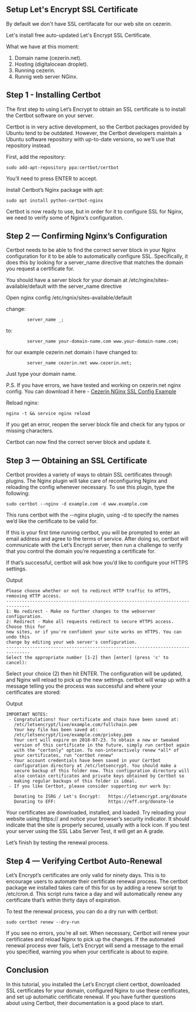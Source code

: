## Setup Let's Encrypt SSL Certificate

By default we don't have SSL certifacate for our web site on cezerin.

Let's install free auto-updated Let's Encrypt SSL Certificate.

What we have at this moment:

1. Domain name (cezerin.net).
2. Hosting (digitalocean droplet).
3. Running cezerin.
4. Runnig web server NGinx.

## Step 1 - Installing Certbot

The first step to using Let’s Encrypt to obtain an SSL certificate is to install the Certbot software on your server.

Certbot is in very active development, so the Certbot packages provided by Ubuntu tend to be outdated. However, the Certbot developers maintain a Ubuntu software repository with up-to-date versions, so we’ll use that repository instead.

First, add the repository:

```
sudo add-apt-repository ppa:certbot/certbot
```

You’ll need to press ENTER to accept.

Install Certbot’s Nginx package with apt:

```
sudo apt install python-certbot-nginx
```

Certbot is now ready to use, but in order for it to configure SSL for Nginx, we need to verify some of Nginx’s configuration.

## Step 2 — Confirming Nginx’s Configuration

Certbot needs to be able to find the correct server block in your Nginx configuration for it to be able to automatically configure SSL. Specifically, it does this by looking for a server_name directive that matches the domain you request a certificate for.

You should have a server block for your domain at /etc/nginx/sites-available/default with the server_name directive

Open nginx config /etc/ngnix/sites-available/default

change:

```
        server_name _;
```

to:

```
        server_name your-domain-name.com www.your-domain-name.com;
```

for our example cezerin.net domain i have changed to:

```
        server_name cezerin.net www.cezerin.net;
```

Just type your domain name.

P.S. If you have errors, we have tested and working on cezerin.net nginx config. You can download it here - [Cezerin NGinx SSL Config Example](https://raw.githubusercontent.com/Cezerin2/Cezerin2/main/docs/nginx-ssl.md)

Reload nginx:

```
nginx -t && service nginx reload
```

If you get an error, reopen the server block file and check for any typos or missing characters.

Certbot can now find the correct server block and update it.

## Step 3 — Obtaining an SSL Certificate

Certbot provides a variety of ways to obtain SSL certificates through plugins. The Nginx plugin will take care of reconfiguring Nginx and reloading the config whenever necessary. To use this plugin, type the following:

```
sudo certbot --nginx -d example.com -d www.example.com
```

This runs certbot with the --nginx plugin, using -d to specify the names we’d like the certificate to be valid for.

If this is your first time running certbot, you will be prompted to enter an email address and agree to the terms of service. After doing so, certbot will communicate with the Let’s Encrypt server, then run a challenge to verify that you control the domain you’re requesting a certificate for.

If that’s successful, certbot will ask how you’d like to configure your HTTPS settings.

Output

```
Please choose whether or not to redirect HTTP traffic to HTTPS, removing HTTP access.
-------------------------------------------------------------------------------
1: No redirect - Make no further changes to the webserver configuration.
2: Redirect - Make all requests redirect to secure HTTPS access. Choose this for
new sites, or if you're confident your site works on HTTPS. You can undo this
change by editing your web server's configuration.
-------------------------------------------------------------------------------
Select the appropriate number [1-2] then [enter] (press 'c' to cancel):
```

Select your choice (2) then hit ENTER. The configuration will be updated, and Nginx will reload to pick up the new settings. certbot will wrap up with a message telling you the process was successful and where your certificates are stored:

Output

```
IMPORTANT NOTES:
 - Congratulations! Your certificate and chain have been saved at:
   /etc/letsencrypt/live/example.com/fullchain.pem
   Your key file has been saved at:
   /etc/letsencrypt/live/example.com/privkey.pem
   Your cert will expire on 2018-07-23. To obtain a new or tweaked
   version of this certificate in the future, simply run certbot again
   with the "certonly" option. To non-interactively renew *all* of
   your certificates, run "certbot renew"
 - Your account credentials have been saved in your Certbot
   configuration directory at /etc/letsencrypt. You should make a
   secure backup of this folder now. This configuration directory will
   also contain certificates and private keys obtained by Certbot so
   making regular backups of this folder is ideal.
 - If you like Certbot, please consider supporting our work by:

   Donating to ISRG / Let's Encrypt:   https://letsencrypt.org/donate
   Donating to EFF:                    https://eff.org/donate-le
```

Your certificates are downloaded, installed, and loaded. Try reloading your website using https:// and notice your browser’s security indicator. It should indicate that the site is properly secured, usually with a lock icon. If you test your server using the SSL Labs Server Test, it will get an A grade.

Let’s finish by testing the renewal process.

## Step 4 — Verifying Certbot Auto-Renewal

Let’s Encrypt’s certificates are only valid for ninety days. This is to encourage users to automate their certificate renewal process. The certbot package we installed takes care of this for us by adding a renew script to /etc/cron.d. This script runs twice a day and will automatically renew any certificate that’s within thirty days of expiration.

To test the renewal process, you can do a dry run with certbot:

```
sudo certbot renew --dry-run
```

If you see no errors, you’re all set. When necessary, Certbot will renew your certificates and reload Nginx to pick up the changes. If the automated renewal process ever fails, Let’s Encrypt will send a message to the email you specified, warning you when your certificate is about to expire.

## Conclusion

In this tutorial, you installed the Let’s Encrypt client certbot, downloaded SSL certificates for your domain, configured Nginx to use these certificates, and set up automatic certificate renewal. If you have further questions about using Certbot, their documentation is a good place to start.
